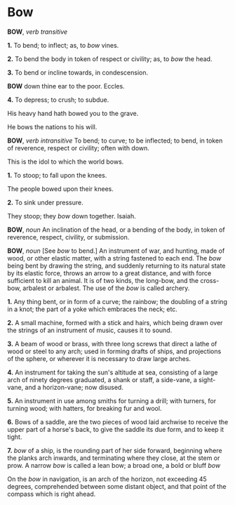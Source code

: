 # Bow

**BOW**, _verb transitive_

**1.** To bend; to inflect; as, to _bow_ vines.

**2.** To bend the body in token of respect or civility; as, to _bow_ the head.

**3.** To bend or incline towards, in condescension.

**BOW** down thine ear to the poor. Eccles.

**4.** To depress; to crush; to subdue.

His heavy hand hath bowed you to the grave.

He bows the nations to his will.

**BOW**, _verb intransitive_ To bend; to curve; to be inflected; to bend, in token of reverence, respect or civility; often with down.

This is the idol to which the world bows.

**1.** To stoop; to fall upon the knees.

The people bowed upon their knees.

**2.** To sink under pressure.

They stoop; they _bow_ down together. Isaiah.

**BOW**, _noun_ An inclination of the head, or a bending of the body, in token of reverence, respect, civility, or submission.

**BOW**, _noun_ \[See _bow_ to bend.\] An instrument of war, and hunting, made of wood, or other elastic matter, with a string fastened to each end. The _bow_ being bent by drawing the string, and suddenly returning to its natural state by its elastic force, throws an arrow to a great distance, and with force sufficient to kill an animal. It is of two kinds, the long-bow, and the cross-bow, arbalest or arbalest. The use of the _bow_ is called archery.

**1.** Any thing bent, or in form of a curve; the rainbow; the doubling of a string in a knot; the part of a yoke which embraces the neck; etc.

**2.** A small machine, formed with a stick and hairs, which being drawn over the strings of an instrument of music, causes it to sound.

**3.** A beam of wood or brass, with three long screws that direct a lathe of wood or steel to any arch; used in forming drafts of ships, and projections of the sphere, or wherever it is necessary to draw large arches.

**4.** An instrument for taking the sun's altitude at sea, consisting of a large arch of ninety degrees graduated, a shank or staff, a side-vane, a sight-vane, and a horizon-vane; now disused.

**5.** An instrument in use among smiths for turning a drill; with turners, for turning wood; with hatters, for breaking fur and wool.

**6.** Bows of a saddle, are the two pieces of wood laid archwise to receive the upper part of a horse's back, to give the saddle its due form, and to keep it tight.

**7.** _bow_ of a ship, is the rounding part of her side forward, beginning where the planks arch inwards, and terminating where they close, at the stem or prow. A narrow _bow_ is called a lean bow; a broad one, a bold or bluff _bow_

On the _bow_ in navigation, is an arch of the horizon, not exceeding 45 degrees, comprehended between some distant object, and that point of the compass which is right ahead.